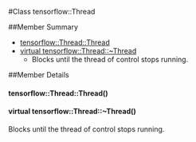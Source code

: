 #Class tensorflow::Thread <a class="md-anchor" id="AUTOGENERATED-class-tensorflow--thread"></a>





##Member Summary <a class="md-anchor" id="AUTOGENERATED-member-summary"></a>

* [tensorflow::Thread::Thread](#tensorflow_Thread_Thread)
* [virtual tensorflow::Thread::~Thread](#virtual_tensorflow_Thread_Thread)
  * Blocks until the thread of control stops running.

##Member Details <a class="md-anchor" id="AUTOGENERATED-member-details"></a>

#### tensorflow::Thread::Thread() <a class="md-anchor" id="tensorflow_Thread_Thread"></a>





#### virtual tensorflow::Thread::~Thread() <a class="md-anchor" id="virtual_tensorflow_Thread_Thread"></a>

Blocks until the thread of control stops running.


